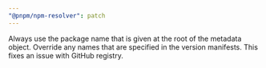 ```yaml
---
"@pnpm/npm-resolver": patch
---
```


Always use the package name that is given at the root of the metadata object. Override any names that are specified in the version manifests. This fixes an issue with GitHub registry.
